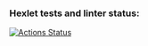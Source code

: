 ### Hexlet tests and linter status:
[![Actions Status](https://github.com/skhrv/backend-project-lvl3/workflows/hexlet-check/badge.svg)](https://github.com/skhrv/backend-project-lvl3/actions)